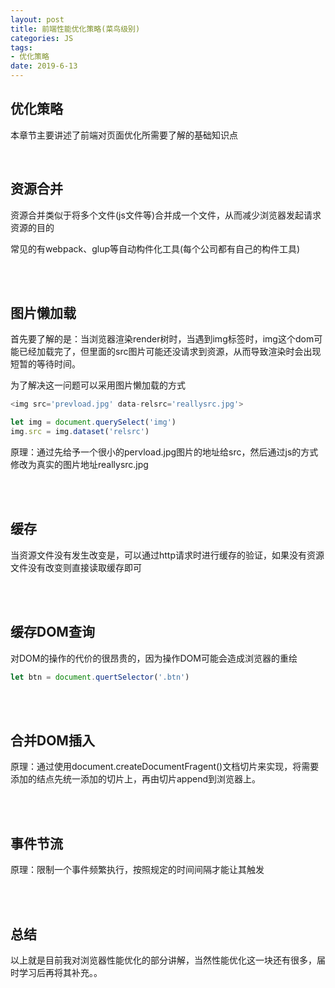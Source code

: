 ```yaml
---
layout: post
title: 前端性能优化策略(菜鸟级别)
categories: JS
tags: 
- 优化策略
date: 2019-6-13
---
```


## 优化策略

本章节主要讲述了前端对页面优化所需要了解的基础知识点

<br>

## 资源合并

资源合并类似于将多个文件(js文件等)合并成一个文件，从而减少浏览器发起请求资源的目的

常见的有webpack、glup等自动构件化工具(每个公司都有自己的构件工具)

<br><br>

## 图片懒加载

首先要了解的是：当浏览器渲染render树时，当遇到img标签时，img这个dom可能已经加载完了，但里面的src图片可能还没请求到资源，从而导致渲染时会出现短暂的等待时间。

为了解决这一问题可以采用图片懒加载的方式

```js
<img src='prevload.jpg' data-relsrc='reallysrc.jpg'>

let img = document.querySelect('img')
img.src = img.dataset('relsrc')
```

原理：通过先给予一个很小的pervload.jpg图片的地址给src，然后通过js的方式修改为真实的图片地址reallysrc.jpg

<br><br>

## 缓存

当资源文件没有发生改变是，可以通过http请求时进行缓存的验证，如果没有资源文件没有改变则直接读取缓存即可

<br><br>

## 缓存DOM查询

对DOM的操作的代价的很昂贵的，因为操作DOM可能会造成浏览器的重绘

```js
let btn = document.quertSelector('.btn')
```

<br><br>

## 合并DOM插入

原理：通过使用document.createDocumentFragent()文档切片来实现，将需要添加的结点先统一添加的切片上，再由切片append到浏览器上。

<br><br>

## 事件节流

原理：限制一个事件频繁执行，按照规定的时间间隔才能让其触发

<br><br>

## 总结

以上就是目前我对浏览器性能优化的部分讲解，当然性能优化这一块还有很多，届时学习后再将其补充。。



